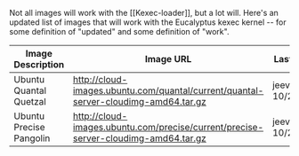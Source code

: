 Not all images will work with the [[Kexec-loader]], but a lot will.  Here's an updated list of images that will work with the Eucalyptus kexec kernel -- for some definition of "updated" and some definition of "work".

Image Description|Image URL|Last tested
-----|-----|-----
Ubuntu Quantal Quetzal|http://cloud-images.ubuntu.com/quantal/current/quantal-server-cloudimg-amd64.tar.gz|jeevan_ullas 10/26
Ubuntu Precise Pangolin|http://cloud-images.ubuntu.com/precise/current/precise-server-cloudimg-amd64.tar.gz|jeevan_ullas 10/27